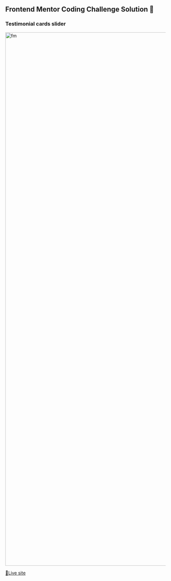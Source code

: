 ## Frontend Mentor Coding Challenge Solution 💪

### Testimonial cards slider

<img width="2320" height="1676" alt="fm" src="https://github.com/user-attachments/assets/29aba8df-0362-46bf-9a22-772b7e9f2c2d" />


<a href="https://lilythelily.github.io/bootcamp-testimonials/">🎉Live site</a>
